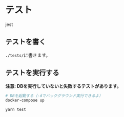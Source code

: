 # テスト

jest

## テストを書く

`./tests/`に書きます。

## テストを実行する

**注意: DBを実行していないと失敗するテストがあります。**

```bash
# DBを起動する（-dでバックグラウンド実行できるよ）
docker-compose up

yarn test
```
